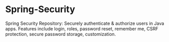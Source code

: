 # Spring-Security
Spring Security Repository: Securely authenticate &amp; authorize users in Java apps. Features include login, roles, password reset, remember me, CSRF protection, secure password storage, customization. 
